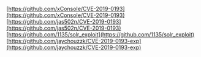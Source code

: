 [https://github.com/xConsoIe/CVE-2019-0193](https://github.com/xConsoIe/CVE-2019-0193)
[https://github.com/jas502n/CVE-2019-0193](https://github.com/jas502n/CVE-2019-0193)
[https://github.com/1135/solr_exploit](https://github.com/1135/solr_exploit)
[https://github.com/jaychouzzk/CVE-2019-0193-exp](https://github.com/jaychouzzk/CVE-2019-0193-exp)
